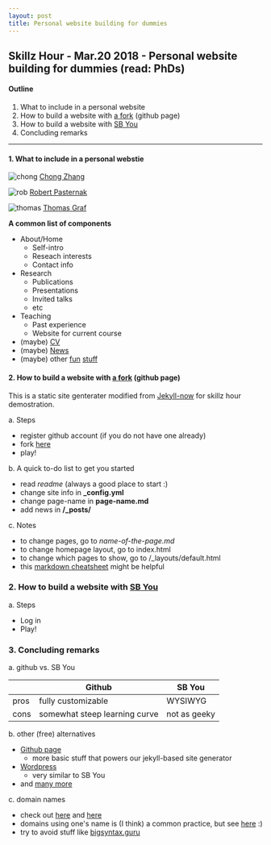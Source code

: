 ```yaml
---
layout: post
title: Personal website building for dummies
---
```


## Skillz Hour - Mar.20 2018 - Personal website building for dummies (read: PhDs) 

#### Outline
1. What to include in a personal website
2. How to build a website with [a fork](https://github.com/Leiliu1/jekyllforphd) (github page)
3. How to build a website with [SB You](https://you.stonybrook.edu/)
4. Concluding remarks

---

#### 1. What to include in a personal webstie
![chong](https://res.cloudinary.com/czclmhb/image/upload/v1521511448/chong.png)
[Chong Zhang](http://www.chong-zhang.com/)


![rob](https://res.cloudinary.com/czclmhb/image/upload/v1521511448/rob.png)
[Robert Pasternak](https://pasternaklinguist.com/)


![thomas](https://res.cloudinary.com/czclmhb/image/upload/v1521511557/thomas.png)
[Thomas Graf](http://thomasgraf.net/)

**A common list of components**

- About/Home
    + Self-intro
    + Reseach interests
    + Contact info
- Research
    + Publications
    + Presentations
    + Invited talks
    + etc
- Teaching
    + Past experience
    + Website for current course
- (maybe) [CV](https://paolacepeda.com/cv/)
- (maybe) [News](http://thomasgraf.net/news.html)
- (maybe) other [fun](https://pasternaklinguist.com/music/) [stuff](https://leiliu2.github.io/output/)

#### 2. How to build a website with [a fork](https://github.com/Leiliu1/jekyllforphd) (github page)

This is a static site genterater modified from [Jekyll-now](https://github.com/barryclark/jekyll-now) for skillz hour demostration.

a. Steps

- register github account (if you do not have one already)
- fork [here](https://github.com/Leiliu1/jekyllforphd)
- play!

b. A quick to-do list to get you started

- read _readme_ (always a good place to start :)
- change site info in **_config.yml**
- change page-name in **page-name.md**
- add news in **/_posts/**

c. Notes

- to change pages, go to _name-of-the-page.md_
- to change homepage layout, go to index.html
- to change which pages to show, go to /_layouts/default.html
- this [markdown cheatsheet](https://github.com/adam-p/markdown-here/wiki/Markdown-Cheatsheet) might be helpful


### 2. How to build a website with [SB You](https://you.stonybrook.edu/)

a. Steps

- Log in
- Play!

### 3. Concluding remarks

a. github vs. SB You

||Github|SB You|
|---|---|---|
|pros|fully customizable|WYSIWYG|
|cons|somewhat steep learning curve|not as geeky|

b. other (free) alternatives

- [Github page](https://pages.github.com/)
    + more basic stuff that powers our jekyll-based site generator
- [Wordpress](https://wordpress.com/?ref=footer_custom_svg)
    + very similar to SB You
-  and [many more](http://lmgtfy.com/?q=how+to+build+a+personal+website)

c. domain names

- check out [here](https://www.godaddy.com/) and [here](https://www.namecheap.com/)
- domains using one's name is (I think) a common practice, but see [here](http://www.phonologist.org/) :)
- try to avoid stuff like [bigsyntax.guru](https://www.godaddy.com/dpp/find?checkAvail=1&tmskey=&domainToCheck=bigsyntax.guru)
